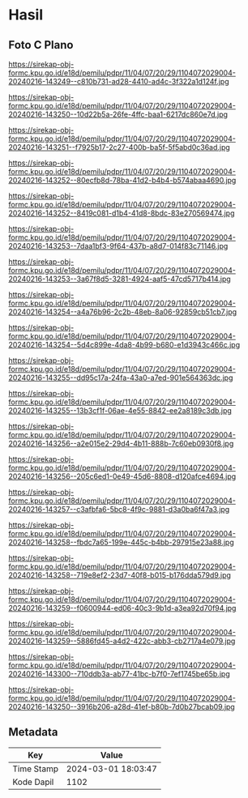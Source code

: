 # Hasil

## Foto C Plano

https://sirekap-obj-formc.kpu.go.id/e18d/pemilu/pdpr/11/04/07/20/29/1104072029004-20240216-143249--c810b731-ad28-4410-ad4c-3f322a1d124f.jpg

https://sirekap-obj-formc.kpu.go.id/e18d/pemilu/pdpr/11/04/07/20/29/1104072029004-20240216-143250--10d22b5a-26fe-4ffc-baa1-6217dc860e7d.jpg

https://sirekap-obj-formc.kpu.go.id/e18d/pemilu/pdpr/11/04/07/20/29/1104072029004-20240216-143251--f7925b17-2c27-400b-ba5f-5f5abd0c36ad.jpg

https://sirekap-obj-formc.kpu.go.id/e18d/pemilu/pdpr/11/04/07/20/29/1104072029004-20240216-143252--80ecfb8d-78ba-41d2-b4b4-b574abaa4690.jpg

https://sirekap-obj-formc.kpu.go.id/e18d/pemilu/pdpr/11/04/07/20/29/1104072029004-20240216-143252--8419c081-d1b4-41d8-8bdc-83e270569474.jpg

https://sirekap-obj-formc.kpu.go.id/e18d/pemilu/pdpr/11/04/07/20/29/1104072029004-20240216-143253--7daa1bf3-9f64-437b-a8d7-014f83c71146.jpg

https://sirekap-obj-formc.kpu.go.id/e18d/pemilu/pdpr/11/04/07/20/29/1104072029004-20240216-143253--3a67f8d5-3281-4924-aaf5-47cd5717b414.jpg

https://sirekap-obj-formc.kpu.go.id/e18d/pemilu/pdpr/11/04/07/20/29/1104072029004-20240216-143254--a4a76b96-2c2b-48eb-8a06-92859cb51cb7.jpg

https://sirekap-obj-formc.kpu.go.id/e18d/pemilu/pdpr/11/04/07/20/29/1104072029004-20240216-143254--5d4c899e-4da8-4b99-b680-e1d3943c466c.jpg

https://sirekap-obj-formc.kpu.go.id/e18d/pemilu/pdpr/11/04/07/20/29/1104072029004-20240216-143255--dd95c17a-24fa-43a0-a7ed-901e564363dc.jpg

https://sirekap-obj-formc.kpu.go.id/e18d/pemilu/pdpr/11/04/07/20/29/1104072029004-20240216-143255--13b3cf1f-06ae-4e55-8842-ee2a8189c3db.jpg

https://sirekap-obj-formc.kpu.go.id/e18d/pemilu/pdpr/11/04/07/20/29/1104072029004-20240216-143256--a2e015e2-29d4-4b11-888b-7c60eb0930f8.jpg

https://sirekap-obj-formc.kpu.go.id/e18d/pemilu/pdpr/11/04/07/20/29/1104072029004-20240216-143256--205c6ed1-0e49-45d6-8808-d120afce4694.jpg

https://sirekap-obj-formc.kpu.go.id/e18d/pemilu/pdpr/11/04/07/20/29/1104072029004-20240216-143257--c3afbfa6-5bc8-4f9c-9881-d3a0ba6f47a3.jpg

https://sirekap-obj-formc.kpu.go.id/e18d/pemilu/pdpr/11/04/07/20/29/1104072029004-20240216-143258--fbdc7a65-199e-445c-b4bb-297915e23a88.jpg

https://sirekap-obj-formc.kpu.go.id/e18d/pemilu/pdpr/11/04/07/20/29/1104072029004-20240216-143258--719e8ef2-23d7-40f8-b015-b176dda579d9.jpg

https://sirekap-obj-formc.kpu.go.id/e18d/pemilu/pdpr/11/04/07/20/29/1104072029004-20240216-143259--f0600944-ed06-40c3-9b1d-a3ea92d70f94.jpg

https://sirekap-obj-formc.kpu.go.id/e18d/pemilu/pdpr/11/04/07/20/29/1104072029004-20240216-143259--5886fd45-a4d2-422c-abb3-cb2717a4e079.jpg

https://sirekap-obj-formc.kpu.go.id/e18d/pemilu/pdpr/11/04/07/20/29/1104072029004-20240216-143300--710ddb3a-ab77-41bc-b7f0-7ef1745be65b.jpg

https://sirekap-obj-formc.kpu.go.id/e18d/pemilu/pdpr/11/04/07/20/29/1104072029004-20240216-143250--3916b206-a28d-41ef-b80b-7d0b27bcab09.jpg


## Metadata

| Key        | Value               |
| ---------- | ------------------- |
| Time Stamp | 2024-03-01 18:03:47 |
| Kode Dapil | 1102                |



